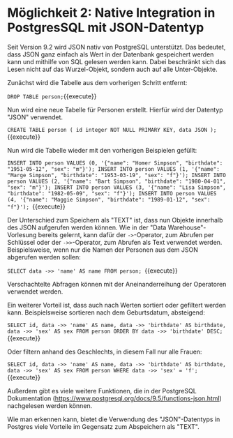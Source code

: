 # Möglichkeit 2: Native Integration in PostgresSQL mit JSON-Datentyp

Seit Version 9.2 wird JSON nativ von PostgreSQL unterstützt.
Das bedeutet, dass JSON ganz einfach als Wert in der Datenbank gespeichert werden kann und mithilfe von SQL gelesen werden kann.
Dabei beschränkt sich das Lesen nicht auf das Wurzel-Objekt, sondern auch auf alle Unter-Objekte.

Zunächst wird die Tabelle aus dem vorherigen Schritt entfernt:

`DROP TABLE person;`{{execute}}

Nun wird eine neue Tabelle für Personen erstellt.
Hierfür wird der Datentyp "JSON" verwendet.

`CREATE TABLE person (
id integer NOT NULL PRIMARY KEY,
data JSON
);`{{execute}}

Nun wird die Tabelle wieder mit den vorherigen Beispielen gefüllt:

`INSERT INTO person VALUES (0, '{"name": "Homer Simpson", "birthdate": "1951-05-12", "sex": "m"}');
INSERT INTO person VALUES (1, '{"name": "Marge Simpson", "birthdate": "1953-03-19", "sex": "f"}');
INSERT INTO person VALUES (2, '{"name": "Bart Simpson", "birthdate": "1980-04-01", "sex": "m"}');
INSERT INTO person VALUES (3, '{"name": "Lisa Simpson", "birthdate": "1982-05-09", "sex": "f"}');
INSERT INTO person VALUES (4, '{"name": "Maggie Simpson", "birthdate": "1989-01-12", "sex": "f"}');
`{{execute}}

Der Unterschied zum Speichern als "TEXT" ist, dass nun Objekte innerhalb des JSON aufgerufen werden können.
Wie in der "Data Warehouse"-Vorlesung bereits gelernt, kann dafür der ``->``-Operator, zum Abrufen per Schlüssel oder der `->>`-Operator, zum Abrufen als Text verwendet werden. 
Beispielsweise, wenn nur die Namen der Personen aus dem JSON abgerufen werden sollen:

`SELECT data ->> 'name' AS name FROM person;
`{{execute}}

Verschachtelte Abfragen können mit der Aneinanderreihung der Operatoren verwendet werden.

Ein weiterer Vorteil ist, dass auch nach Werten sortiert oder gefiltert werden kann.
Beispielsweise sortieren nach dem Geburtsdatum, absteigend:

`SELECT id, data ->> 'name' AS name, data ->> 'birthdate' AS birthdate, data ->> 'sex' AS sex FROM person ORDER BY data ->> 'birthdate' DESC;
`{{execute}}

Oder filtern anhand des Geschlechts, in diesem Fall nur alle Frauen:

`SELECT id, data ->> 'name' AS name, data ->> 'birthdate' AS birthdate, data ->> 'sex' AS sex FROM person WHERE data ->> 'sex' = 'f';
`{{execute}}

Außerdem gibt es viele weitere Funktionen, die in der PostgreSQL Dokumentation (https://www.postgresql.org/docs/9.5/functions-json.html) nachgelesen werden können.

Wie man erkennen kann, bietet die Verwendung des "JSON"-Datentyps in Postgres viele Vorteile im Gegensatz zum Abspeichern als "TEXT".



